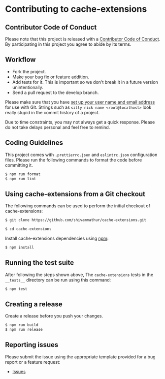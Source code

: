 # Contributing to cache-extensions

## Contributor Code of Conduct

Please note that this project is released with a [Contributor Code of Conduct](CODE_OF_CONDUCT.md). By participating in this project you agree to abide by its terms.

## Workflow

* Fork the project.
* Make your bug fix or feature addition.
* Add tests for it. This is important so we don't break it in a future version unintentionally.
* Send a pull request to the develop branch.

Please make sure that you have [set up your user name and email address](https://git-scm.com/book/en/v2/Getting-Started-First-Time-Git-Setup) for use with Git. Strings such as `silly nick name <root@localhost>` look really stupid in the commit history of a project.

Due to time constraints, you may not always get a quick response. Please do not take delays personal and feel free to remind.

## Coding Guidelines

This project comes with `.prettierrc.json` and `eslintrc.json` configuration files. Please run the following commands to format the code before committing it.

```bash
$ npm run format
$ npm run lint
```

## Using cache-extensions from a Git checkout

The following commands can be used to perform the initial checkout of cache-extensions:

```bash
$ git clone https://github.com/shivammathur/cache-extensions.git

$ cd cache-extensions
```

Install cache-extensions dependencies using [npm](https://www.npmjs.com/):

```bash
$ npm install
```

## Running the test suite

After following the steps shown above, The `cache-extensions` tests in the `__tests__` directory can be run using this command:

```bash
$ npm test
```

## Creating a release

Create a release before you push your changes.

```bash
$ npm run build
$ npm run release
```

## Reporting issues

Please submit the issue using the appropriate template provided for a bug report or a feature request:

* [Issues](https://github.com/shivammathur/cache-extensions/issues)
